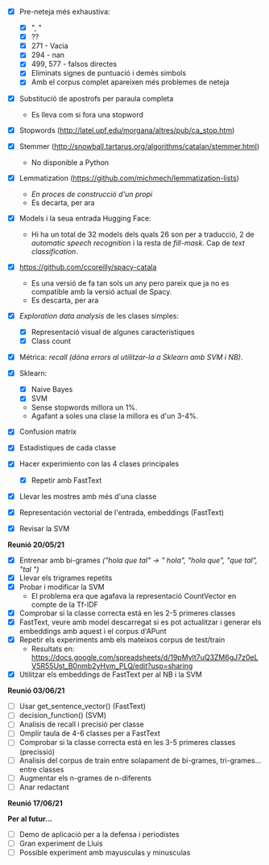- [x] Pre-neteja més exhaustiva:
    - [x] ", "
    - [x] ??
    - [x] 271 - Vacia
    - [x] 294 - nan
    - [x] 499, 577 - falsos directes
    - [x] Eliminats signes de puntuació i demés simbols
    - [x] Amb el corpus complet apareixen més problemes de neteja

- [X] Substitució de apostrofs per paraula completa
    - Es lleva com si fora una stopword
- [x] Stopwords (http://latel.upf.edu/morgana/altres/pub/ca_stop.htm)
- [x] Stemmer (http://snowball.tartarus.org/algorithms/catalan/stemmer.html)
    - No disponible a Python
- [X] Lemmatization (https://github.com/michmech/lemmatization-lists)
    - *En proces de construcció d'un propi*
    - Es decarta, per ara

- [x] Models i la seua entrada Hugging Face:
    - Hi ha un total de 32 models dels quals 26 son per a traducció, 2 de *automatic speech recognition* i la resta de *fill-mask*. Cap de *text classification*.

- [X] https://github.com/ccoreilly/spacy-catala
    - Es una versió de fa tan sols un any pero pareix que ja no es compatible amb la versió actual de Spacy.
    - Es descarta, per ara

- [x] *Exploration data analysis* de les clases simples:
    - [x] Representació visual de algunes caracteristiques
    - [x] Class count

- [x] Métrica: *recall* *(dóna errors al utilitzar-la a Sklearn amb SVM i NB)*.

- [x] Sklearn:
    - [x] Naive Bayes
    - [x] SVM
    - Sense stopwords millora un 1%.
    - Agafant a soles una clase la millora es d'un 3-4%.

- [x] Confusion matrix
- [X] Estadistiques de cada classe

- [X] Hacer experimiento con las 4 clases principales
    - [X] Repetir amb FastText
- [X] Llevar les mostres amb més d'una classe
- [X] Representación vectorial de l'entrada, embeddings (FastText)
- [X] Revisar la SVM

**Reunió 20/05/21**
- [x] Entrenar amb bi-grames *("hola que tal" -> " hola", "hola que", "que tal", "tal ")*
- [X] Llevar els trigrames repetits
- [x] Probar i modificar la SVM
    - El problema era que agafava la representació CountVector en compte de la Tf-IDF
- [X] Comprobar si la classe correcta está en les 2-5 primeres classes
- [X] FastText, veure amb model descarregat si es pot actualitzar i generar els embeddings amb aquest i el corpus d'APunt
- [x] Repetir els experiments amb els mateixos corpus de test/train
    - Resultats en: https://docs.google.com/spreadsheets/d/19pMylt7uQ3ZM6gJ7z0eLV5R55Ust_B0nmb2yHvm_PLQ/edit?usp=sharing
- [X] Utilitzar els embeddings de FastText per al NB i la SVM

**Reunió 03/06/21**
- [ ] Usar get_sentence_vector() (FastText) 
- [ ] decision_function() (SVM)
- [ ] Analisis de recall i precisió per classe
- [ ] Omplir taula de 4-6 classes per a FastText
- [ ] Comprobar si la classe correcta está en les 3-5 primeres classes (precissió)
- [ ] Analisis del corpus de train entre solapament de bi-grames, tri-grames... entre classes
- [ ] Augmentar els n-grames de n-diferents
- [ ] Anar redactant

**Reunió 17/06/21**

**Per al futur...**
- [ ] Demo de aplicació per a la defensa i periodistes
- [ ] Gran experiment de Lluis
- [ ] Possible experiment amb mayusculas y minusculas